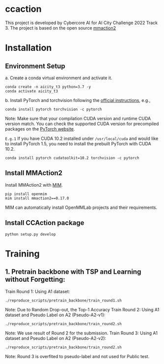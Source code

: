 # ccaction
This project is developed by Cybercore AI for AI City Challenge 2022 Track 3.
The project is based on the open source [mmaction2](https://github.com/open-mmlab/mmaction2)

# Installation
## Environment Setup
a. Create a conda virtual environment and activate it.

```shell
conda create -n aicity_t3 python=3.7 -y
conda activate aicity_t3
```

b. Install PyTorch and torchvision following the [official instructions](https://pytorch.org/), e.g.,

```shell
conda install pytorch torchvision -c pytorch
```
Note: Make sure that your compilation CUDA version and runtime CUDA version match.
You can check the supported CUDA version for precompiled packages on the [PyTorch website](https://pytorch.org/).

`E.g.1` If you have CUDA 10.2 installed under `/usr/local/cuda` and would like to install PyTorch 1.5,
you need to install the prebuilt PyTorch with CUDA 10.2.

```shell
conda install pytorch cudatoolkit=10.2 torchvision -c pytorch
```
## Install MMAction2
Install MMAction2 with [MIM](https://github.com/open-mmlab/mim).

```shell
pip install openmim
mim install mmaction2==0.17.0
```
MIM can automatically install OpenMMLab projects and their requirements.

## Install CCAction package
```shell
python setup.py develop
```

# Training 


## 1. Pretrain backbone with TSP and Learning without Forgetting: 

Train Round 1: Using A1 dataset:
```
./reproduce_scripts/pretrain_backbone/train_round1.sh
```
Note: Due to Random Drop-out, the Top-1 Accuracy 
Train Round 2: Using A1 dataset and Pseudo Label on A2 (Pseudo-A2-v1):
```
./reproduce_scripts/pretrain_backbone/train_round2.sh
```
Note: We use result of Round 2 for the submission.
Train Round 3: Using A1 dataset and Pseudo Label on A2 (Pseudo-A2-v2):
```
./reproduce_scripts/pretrain_backbone/train_round2.sh
```
Note: Round 3 is overfited to pseudo-label and not used for Public test. 

